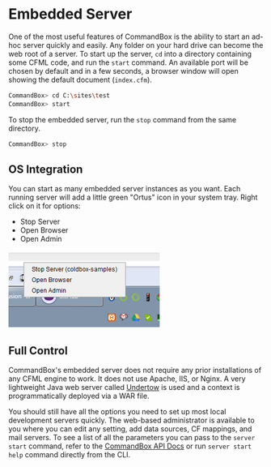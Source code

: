 # Embedded Server

One of the most useful features of CommandBox is the ability to start an ad-hoc server quickly and easily.  Any folder on your hard drive can become the web root of a server.  To start up the server, `cd` into a directory containing some CFML code, and run the `start` command.  An available port will be chosen by default and in a few seconds, a browser window will open showing the default document (`index.cfm`).

```bash
CommandBox> cd C:\sites\test
CommandBox> start
```

To stop the embedded server, run the `stop` command from the same directory.

```bash
CommandBox> stop
```

## OS Integration

You can start as many embedded server instances as you want.  Each running server will add a little green "Ortus" icon in your system tray.  Right click on it for options:

* Stop Server
* Open Browser
* Open Admin

 <img src="../images/embedded_server/system_tray_server_icons.png" alt="System Tray Server Icons">

## Full  Control

CommandBox's embedded server does not require any prior installations of any CFML engine to work.  It does not use Apache, IIS, or Nginx.  A very lightweight Java web server called [Undertow](http://undertow.io/) is used and a context is programmatically deployed via a WAR file.

You should still have all the options you need to set up most local development servers quickly.  The web-based administrator is available to you where you can edit any setting, add data sources, CF mappings, and mail servers.  To see a list of all the parameters you can pass to the `server start` command, refer to the [CommandBox API Docs](http://apidocs.ortussolutions.com/commandbox/current/index.html?commandbox/commands/server/start.html) or run `server start help` command directly from the CLI.

